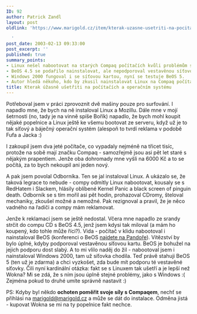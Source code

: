 ```yaml
---
ID: 92
author: Patrick Zandl
layout: post
oldlink: 'https://www.marigold.cz/item/kterak-uzasne-usetriti-na-pocitacich-a-operacnim-systemu

  '
post_date: 2003-02-13 09:33:00
post_excerpt: ''
published: true
summary_points:
- Linux nešel nabootovat na starých Compaq počítačích kvůli problémům s řadičem.
- BeOS 4.5 se podařilo nainstalovat, ale nepodporoval vestavěnou síťovou kartu.
- Windows 2000 fungoval i se síťovou kartou, nyní se testuje BeOS 5.
- Autor hledá někoho, kdo by zkusil nainstalovat Linux na Compaq počítače.
title: Kterak úžasně ušetřiti na počítačích a operačním systému
---
```


<p>
Potřeboval jsem v práci zprovoznit dvě mašiny pouze pro surfování. I napadlo mne, že bych na ně instaloval Linux a Mozillu. Dále mne v mojí šetrnosti (no, tady je na vinně spíše Bořík) napadlo, že bych mohl koupit nějaké popelnice a Linux ještě ke všemu bootovat ze serveru, když už je to tak síťový a báječný operační systém (alespoň to tvrdí reklama v podobě Fufa a Jacka :)</p>

<p>
I zakoupil jsem dva jeté počítače, co vypadaly nejméně na třicet tisíc, protože na sobě mají značku Compaq - samozřejmě jsou asi pět let staré s nějakým prapentiem. Jenže oba dohromady mne vyšli na 6000 Kč a to se počítá, za to bych nekoupil ani jeden nový.</p>

<p>
A pak jsem povolal Odborníka. Ten se jal instaloval Linux. A ukázalo se, že taková legrace to nebude - compy odmítly Linux nabootovat, kousaly se s RedHatem i Slackem, hlásily oblíbené Kernel Panic a black screen of pinguin death. Odborník se s tím mořil asi pět hodin, prohazoval CDromy, šteloval mechaniky, zkoušel možné a nemožné. Pak rezignoval a pravil, že je něco vadného na řadiči a compy mám reklamovat. </p>

<p>
Jenže k reklamaci jsem se ještě nedostal. Včera mne napadlo ze srandy strčit do compu CD s BeOS 4.5, jenž jsem kdysi tak miloval (a mám ho koupený, kdo tohle může říci?). Vida - počítač v klidu nabootoval i nainstaloval BeOS (konferenci o BeOS <A href="http://www.pandora.cz/conference/beoscz" target=_blank>najdete na Pandoře</A>). Vítězství by bylo úplné, kdyby podporoval vestavěnou síťovou kartu. BeOS je bohužel na jejich podporu dost slabý. A to mi vlilo naděj do žil - nabootoval jsem i nainstaloval Windows 2000, tam už síťovka chodila. Teď právě stahuji BeOS 5 (ten už je zdarma) a chci vyzkošet, zda bude mít podporu té vestavěné síťovky. Čili nyní kardinální otázka: fakt se s Linuxem tak ušetří a je lepší než Wokna? Mi se zdá, že s ním jsou úplně stejné problémy, jako s Windows :( Zejména pokud to druhé umíte správně nastavit :)</p>

<p>
PS: Kdyby byl někdo <STRONG>ochoten poměřit svoje síly s Compaqem</STRONG>, nechť se přihlási na <A href="mailto:marigold@marigold.cz">marigold@marigold.cz</A> a může se dát do instalace. Odměna jistá - kupovat Wokna se mi na ty popelnice fakt nechce. </p>